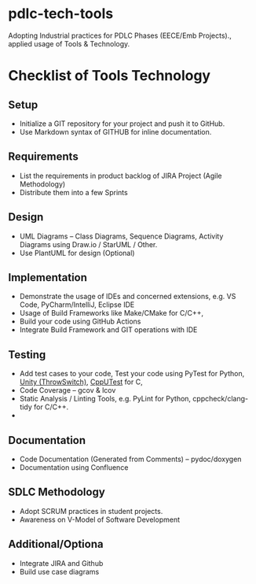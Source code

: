 # pdlc-tech-tools
Adopting Industrial practices for PDLC Phases (EECE/Emb Projects)., applied usage of Tools &amp; Technology.

# Checklist of Tools Technology
## Setup
* Initialize a GIT repository for your project and push it to GitHub. 
* Use Markdown syntax of GITHUB for inline documentation.
  
## Requirements
- List the requirements in product backlog of JIRA Project (Agile Methodology)
- Distribute them into a few Sprints 
  
## Design
- UML Diagrams – Class Diagrams, Sequence Diagrams, Activity Diagrams using Draw.io / StarUML / Other. 
- Use PlantUML for design (Optional)
  
## Implementation
- Demonstrate the usage of IDEs and concerned extensions, e.g. VS Code, PyCharm/IntelliJ, Eclipse IDE 
- Usage of Build Frameworks like Make/CMake for C/C++,  
- Build your code using GitHub Actions 
- Integrate Build Framework and GIT operations with IDE 

## Testing
- Add test cases to your code, Test your code using PyTest for Python, [Unity (ThrowSwitch)](https://www.throwtheswitch.org/unity), [CppUTest](https://cpputest.github.io/) for C, 
- Code Coverage – gcov & lcov 
- Static Analysis / Linting Tools, e.g. PyLint for Python, cppcheck/clang-tidy for C/C++.
- 
## Documentation
- Code Documentation (Generated from Comments) – pydoc/doxygen
- Documentation using Confluence 

## SDLC Methodology
- Adopt SCRUM practices in student projects.
- Awareness on V-Model of Software Development

## Additional/Optiona
- Integrate JIRA and Github 
- Build use case diagrams

